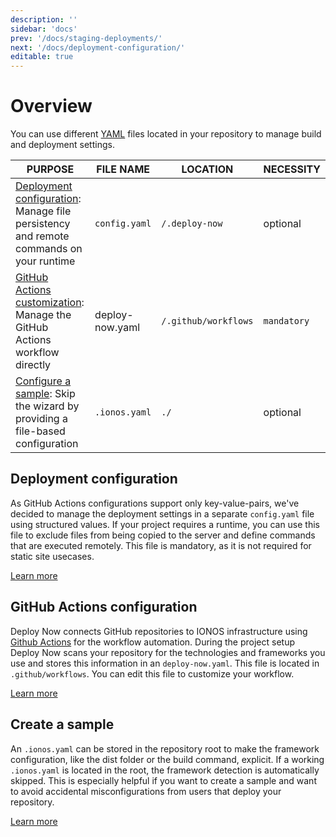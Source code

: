 ```yaml
---
description: ''
sidebar: 'docs'
prev: '/docs/staging-deployments/'
next: '/docs/deployment-configuration/'
editable: true
---
```


# Overview

You can use different [YAML](https://yaml.org/spec/1.2/spec.html) files located in your repository to manage build and deployment settings.

|PURPOSE|FILE NAME|LOCATION|NECESSITY|
|-|-|-|-|
|[Deployment configuration](/docs/deployment-configuration/): Manage file persistency and remote commands on your runtime |`config.yaml`|`/.deploy-now`|optional|
|[GitHub Actions customization](/docs/github-actions-customization/): Manage the GitHub Actions workflow directly|deploy-now.yaml|`/.github/workflows`|`mandatory`|
|[Configure a sample](/docs/create-sample/): Skip the wizard by providing a file-based configuration|`.ionos.yaml`|`./`|optional|


## Deployment configuration

As GitHub Actions configurations support only key-value-pairs, we've decided to manage the deployment settings in a separate 
`config.yaml` file using structured values. If your project requires a runtime, you can use this file to exclude files from being copied to the server and define commands that are executed remotely. This file is mandatory, as it is not required for static site usecases.

[Learn more](/docs/deployment-configuration/)

## GitHub Actions configuration

Deploy Now connects GitHub repositories to IONOS infrastructure using [Github Actions](https://github.com/features/actions) for the workflow automation. During the project setup  Deploy Now scans your repository for the technologies and frameworks you use and stores this information in an `deploy-now.yaml`. This file is located in `.github/workflows`. You can edit this file to customize your workflow. 

[Learn more](/docs/github-actions-customization/)

## Create a sample

An `.ionos.yaml` can be stored in the repository root to make the framework configuration, like the dist folder or the build command, explicit. If a working `.ionos.yaml` is located in the root, the framework detection is automatically skipped. This is especially helpful if you want to create a sample and want to avoid accidental misconfigurations from users that deploy your repository.

[Learn more](/docs/create-sample/)

<!---
## Deployment setup overview

~~~mermaid
sequenceDiagram
    autonumber
    User ->> Deploy Now: new project
    Deploy Now ->> Deploy Now: Select repository
    alt lookup .ionos.yaml
        Deploy Now ->> Repository: use .ionos.yaml if available
    else detect framework
        Deploy Now ->> Repository: suggest config
    else ask user
        Deploy Now ->> Repository: follow UI wizard
    end
    opt
        Deploy Now ->> User: Acknowledge config
    end
    Deploy Now ->> Deploy Now: Create .github/workflows/deploy-now.yaml workflow
    Deploy Now ->> GitHub: Clone repository
    Deploy Now ->> GitHub: Add workflow
    GitHub ->> GitHub Action: Initial run
~~~
--->
